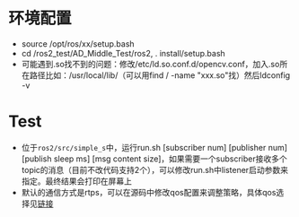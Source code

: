 # 环境配置
- source /opt/ros/xx/setup.bash
- cd /ros2_test/AD_Middle_Test/ros2, . install/setup.bash
- 可能遇到.so找不到的问题：修改/etc/ld.so.conf.d/opencv.conf，加入.so所在路径比如：/usr/local/lib/（可以用find / -name "xxx.so"找）然后ldconfig -v

# Test
- 位于`ros2/src/simple_s`中，运行run.sh [subscriber num] [publisher num] [publish sleep ms] [msg content size]，如果需要一个subscriber接收多个topic的消息（目前不改代码支持2个），可以修改run.sh中listener启动参数来指定。最终结果会打印在屏幕上
- 默认的通信方式是rtps，可以在源码中修改qos配置来调整策略，具体qos选择见[链接](https://github.com/ros2/rmw/blob/master/rmw/include/rmw/qos_profiles.h)
